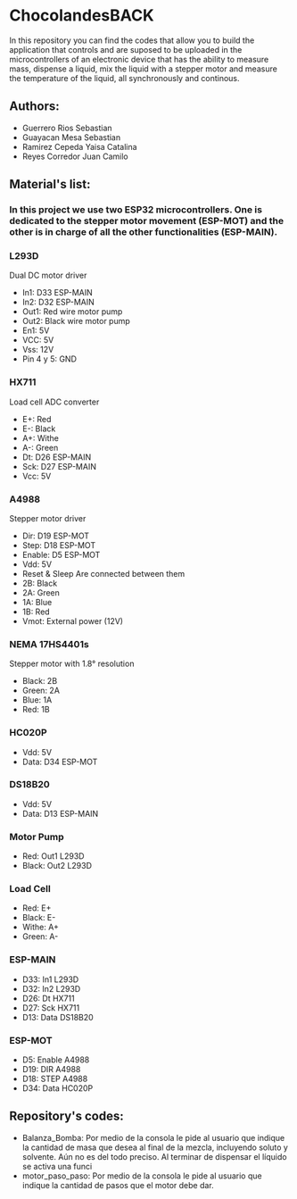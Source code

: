 # ChocolandesBACK
In this repository you can find the codes that allow you to build the application  that controls and are suposed to be uploaded in the microcontrollers of an electronic device that has the ability to measure mass, dispense a liquid, mix the liquid with a stepper motor and measure the temperature of the liquid, all synchronously and continous.
## Authors:
* Guerrero Rios Sebastian 
* Guayacan Mesa Sebastian 
* Ramirez Cepeda Yaisa Catalina
* Reyes Corredor Juan Camilo

## Material's list:
### In this project we use two ESP32 microcontrollers. One is dedicated to the stepper motor movement (ESP-MOT) and the other is in charge of all the other functionalities (ESP-MAIN).
### L293D
Dual DC motor driver 

* In1: D33 ESP-MAIN
* In2: D32 ESP-MAIN
* Out1: Red wire motor pump
* Out2: Black wire motor pump
* En1: 5V
* VCC: 5V
* Vss: 12V
* Pin 4 y 5: GND

### HX711
Load cell ADC converter

* E+: Red
* E-: Black
* A+: Withe
* A-: Green
* Dt: D26 ESP-MAIN
* Sck: D27 ESP-MAIN
* Vcc: 5V

### A4988
Stepper motor driver 
* Dir: D19  ESP-MOT
* Step: D18  ESP-MOT
* Enable: D5  ESP-MOT
* Vdd: 5V
* Reset & Sleep Are connected between them
* 2B: Black 
* 2A: Green
* 1A: Blue
* 1B: Red
* Vmot: External power (12V)

### NEMA 17HS4401s
Stepper motor with 1.8° resolution
* Black: 2B
* Green: 2A
* Blue: 1A
* Red: 1B
### HC020P
* Vdd: 5V
* Data: D34 ESP-MOT
### DS18B20
* Vdd: 5V
* Data: D13 ESP-MAIN
### Motor Pump
* Red: Out1 L293D
* Black: Out2 L293D
### Load Cell
* Red: E+
* Black: E-
* Withe: A+
* Green: A-

### ESP-MAIN
* D33: In1 L293D
* D32: In2 L293D
* D26: Dt HX711
* D27: Sck HX711
* D13: Data DS18B20
### ESP-MOT
* D5: Enable A4988
* D19: DIR A4988
* D18: STEP A4988
* D34: Data HC020P

## Repository's codes:
* Balanza_Bomba:
Por medio de la consola le pide al usuario que indique la cantidad de masa que desea al final de la mezcla, incluyendo soluto y solvente. Aún no es del todo preciso. Al terminar de dispensar el líquido se activa una funci
* motor_paso_paso:
Por medio de la consola le pide al usuario que indique la cantidad de pasos que el motor debe dar.
